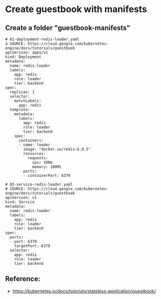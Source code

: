 # Create guestbook with manifests 

## Create a folder "guestbook-manifests" 

```
# 01-deployment-redis-leader.yaml
ä SOURCE: https://cloud.google.com/kubernetes-engine/docs/tutorials/guestbook
apiVersion: apps/v1
kind: Deployment
metadata:
  name: redis-leader
  labels:
    app: redis
    role: leader
    tier: backend
spec:
  replicas: 1
  selector:
    matchLabels:
      app: redis
  template:
    metadata:
      labels:
        app: redis
        role: leader
        tier: backend
    spec:
      containers:
      - name: leader
        image: "docker.io/redis:6.0.5"
        resources:
          requests:
            cpu: 100m
            memory: 100Mi
        ports:
        - containerPort: 6379
```

```
# 02-service-redis-leader.yaml 
# SOURCE: https://cloud.google.com/kubernetes-engine/docs/tutorials/guestbook
apiVersion: v1
kind: Service
metadata:
  name: redis-leader
  labels:
    app: redis
    role: leader
    tier: backend
spec:
  ports:
  - port: 6379
    targetPort: 6379
  selector:
    app: redis
    role: leader
    tier: backend
```


## Reference:

  * https://kubernetes.io/docs/tutorials/stateless-application/guestbook/
